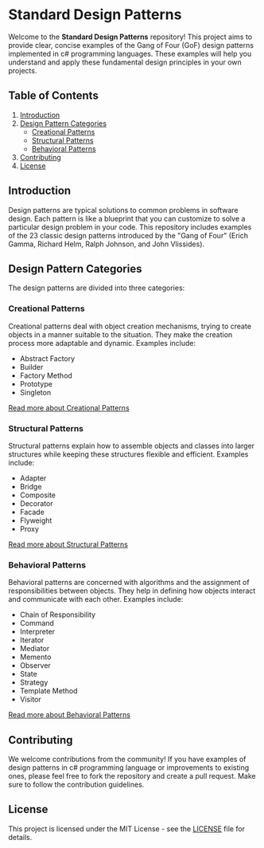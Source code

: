 # Standard Design Patterns

Welcome to the **Standard Design Patterns** repository! This project aims to provide clear, concise examples of the Gang of Four (GoF) design patterns implemented in c# programming languages. These examples will help you understand and apply these fundamental design principles in your own projects.

## Table of Contents

1. [Introduction](#introduction)
2. [Design Pattern Categories](#design-pattern-categories)
    - [Creational Patterns](#creational-patterns)
    - [Structural Patterns](#structural-patterns)
    - [Behavioral Patterns](#behavioral-patterns)
3. [Contributing](#contributing)
4. [License](#license)

## Introduction

Design patterns are typical solutions to common problems in software design. Each pattern is like a blueprint that you can customize to solve a particular design problem in your code. This repository includes examples of the 23 classic design patterns introduced by the "Gang of Four" (Erich Gamma, Richard Helm, Ralph Johnson, and John Vlissides).

## Design Pattern Categories

The design patterns are divided into three categories:

### Creational Patterns

Creational patterns deal with object creation mechanisms, trying to create objects in a manner suitable to the situation. They make the creation process more adaptable and dynamic. Examples include:

- Abstract Factory
- Builder
- Factory Method
- Prototype
- Singleton

[Read more about Creational Patterns](creational-patterns)

### Structural Patterns

Structural patterns explain how to assemble objects and classes into larger structures while keeping these structures flexible and efficient. Examples include:

- Adapter
- Bridge
- Composite
- Decorator
- Facade
- Flyweight
- Proxy

[Read more about Structural Patterns](structural-patterns)

### Behavioral Patterns

Behavioral patterns are concerned with algorithms and the assignment of responsibilities between objects. They help in defining how objects interact and communicate with each other. Examples include:

- Chain of Responsibility
- Command
- Interpreter
- Iterator
- Mediator
- Memento
- Observer
- State
- Strategy
- Template Method
- Visitor

[Read more about Behavioral Patterns](behavioral-patterns)

## Contributing

We welcome contributions from the community! If you have examples of design patterns in c# programming language or improvements to existing ones, please feel free to fork the repository and create a pull request. Make sure to follow the contribution guidelines.

## License

This project is licensed under the MIT License - see the [LICENSE](LICENSE) file for details.
